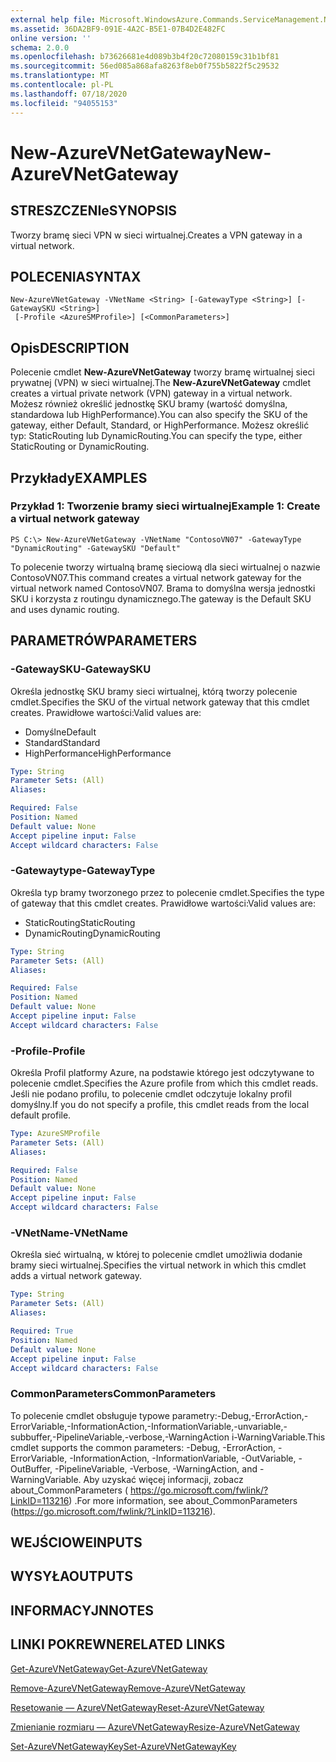 ```yaml
---
external help file: Microsoft.WindowsAzure.Commands.ServiceManagement.Network.dll-Help.xml
ms.assetid: 36DA2BF9-091E-4A2C-B5E1-07B4D2E482FC
online version: ''
schema: 2.0.0
ms.openlocfilehash: b73626681e4d089b3b4f20c72080159c31b1bf81
ms.sourcegitcommit: 56ed085a868afa8263f8eb0f755b5822f5c29532
ms.translationtype: MT
ms.contentlocale: pl-PL
ms.lasthandoff: 07/18/2020
ms.locfileid: "94055153"
---
```

# <span data-ttu-id="f60e9-101">New-AzureVNetGateway</span><span class="sxs-lookup"><span data-stu-id="f60e9-101">New-AzureVNetGateway</span></span>

## <span data-ttu-id="f60e9-102">STRESZCZENIe</span><span class="sxs-lookup"><span data-stu-id="f60e9-102">SYNOPSIS</span></span>
<span data-ttu-id="f60e9-103">Tworzy bramę sieci VPN w sieci wirtualnej.</span><span class="sxs-lookup"><span data-stu-id="f60e9-103">Creates a VPN gateway in a virtual network.</span></span>

## <span data-ttu-id="f60e9-104">POLECENIA</span><span class="sxs-lookup"><span data-stu-id="f60e9-104">SYNTAX</span></span>

```
New-AzureVNetGateway -VNetName <String> [-GatewayType <String>] [-GatewaySKU <String>]
 [-Profile <AzureSMProfile>] [<CommonParameters>]
```

## <span data-ttu-id="f60e9-105">Opis</span><span class="sxs-lookup"><span data-stu-id="f60e9-105">DESCRIPTION</span></span>
<span data-ttu-id="f60e9-106">Polecenie cmdlet **New-AzureVNetGateway** tworzy bramę wirtualnej sieci prywatnej (VPN) w sieci wirtualnej.</span><span class="sxs-lookup"><span data-stu-id="f60e9-106">The **New-AzureVNetGateway** cmdlet creates a virtual private network (VPN) gateway in a virtual network.</span></span>
<span data-ttu-id="f60e9-107">Możesz również określić jednostkę SKU bramy (wartość domyślna, standardowa lub HighPerformance).</span><span class="sxs-lookup"><span data-stu-id="f60e9-107">You can also specify the SKU of the gateway, either Default, Standard, or HighPerformance.</span></span>
<span data-ttu-id="f60e9-108">Możesz określić typ: StaticRouting lub DynamicRouting.</span><span class="sxs-lookup"><span data-stu-id="f60e9-108">You can specify the type, either StaticRouting or DynamicRouting.</span></span>

## <span data-ttu-id="f60e9-109">Przykłady</span><span class="sxs-lookup"><span data-stu-id="f60e9-109">EXAMPLES</span></span>

### <span data-ttu-id="f60e9-110">Przykład 1: Tworzenie bramy sieci wirtualnej</span><span class="sxs-lookup"><span data-stu-id="f60e9-110">Example 1: Create a virtual network gateway</span></span>
```
PS C:\> New-AzureVNetGateway -VNetName "ContosoVN07" -GatewayType "DynamicRouting" -GatewaySKU "Default"
```

<span data-ttu-id="f60e9-111">To polecenie tworzy wirtualną bramę sieciową dla sieci wirtualnej o nazwie ContosoVN07.</span><span class="sxs-lookup"><span data-stu-id="f60e9-111">This command creates a virtual network gateway for the virtual network named ContosoVN07.</span></span>
<span data-ttu-id="f60e9-112">Brama to domyślna wersja jednostki SKU i korzysta z routingu dynamicznego.</span><span class="sxs-lookup"><span data-stu-id="f60e9-112">The gateway is the Default SKU and uses dynamic routing.</span></span>

## <span data-ttu-id="f60e9-113">PARAMETRÓW</span><span class="sxs-lookup"><span data-stu-id="f60e9-113">PARAMETERS</span></span>

### <span data-ttu-id="f60e9-114">-GatewaySKU</span><span class="sxs-lookup"><span data-stu-id="f60e9-114">-GatewaySKU</span></span>
<span data-ttu-id="f60e9-115">Określa jednostkę SKU bramy sieci wirtualnej, którą tworzy polecenie cmdlet.</span><span class="sxs-lookup"><span data-stu-id="f60e9-115">Specifies the SKU of the virtual network gateway that this cmdlet creates.</span></span>
<span data-ttu-id="f60e9-116">Prawidłowe wartości:</span><span class="sxs-lookup"><span data-stu-id="f60e9-116">Valid values are:</span></span> 

- <span data-ttu-id="f60e9-117">Domyślne</span><span class="sxs-lookup"><span data-stu-id="f60e9-117">Default</span></span> 
- <span data-ttu-id="f60e9-118">Standard</span><span class="sxs-lookup"><span data-stu-id="f60e9-118">Standard</span></span> 
- <span data-ttu-id="f60e9-119">HighPerformance</span><span class="sxs-lookup"><span data-stu-id="f60e9-119">HighPerformance</span></span>

```yaml
Type: String
Parameter Sets: (All)
Aliases: 

Required: False
Position: Named
Default value: None
Accept pipeline input: False
Accept wildcard characters: False
```

### <span data-ttu-id="f60e9-120">-Gatewaytype</span><span class="sxs-lookup"><span data-stu-id="f60e9-120">-GatewayType</span></span>
<span data-ttu-id="f60e9-121">Określa typ bramy tworzonego przez to polecenie cmdlet.</span><span class="sxs-lookup"><span data-stu-id="f60e9-121">Specifies the type of gateway that this cmdlet creates.</span></span>
<span data-ttu-id="f60e9-122">Prawidłowe wartości:</span><span class="sxs-lookup"><span data-stu-id="f60e9-122">Valid values are:</span></span> 

- <span data-ttu-id="f60e9-123">StaticRouting</span><span class="sxs-lookup"><span data-stu-id="f60e9-123">StaticRouting</span></span> 
- <span data-ttu-id="f60e9-124">DynamicRouting</span><span class="sxs-lookup"><span data-stu-id="f60e9-124">DynamicRouting</span></span>

```yaml
Type: String
Parameter Sets: (All)
Aliases: 

Required: False
Position: Named
Default value: None
Accept pipeline input: False
Accept wildcard characters: False
```

### <span data-ttu-id="f60e9-125">-Profile</span><span class="sxs-lookup"><span data-stu-id="f60e9-125">-Profile</span></span>
<span data-ttu-id="f60e9-126">Określa Profil platformy Azure, na podstawie którego jest odczytywane to polecenie cmdlet.</span><span class="sxs-lookup"><span data-stu-id="f60e9-126">Specifies the Azure profile from which this cmdlet reads.</span></span> <span data-ttu-id="f60e9-127">Jeśli nie podano profilu, to polecenie cmdlet odczytuje lokalny profil domyślny.</span><span class="sxs-lookup"><span data-stu-id="f60e9-127">If you do not specify a profile, this cmdlet reads from the local default profile.</span></span>

```yaml
Type: AzureSMProfile
Parameter Sets: (All)
Aliases: 

Required: False
Position: Named
Default value: None
Accept pipeline input: False
Accept wildcard characters: False
```

### <span data-ttu-id="f60e9-128">-VNetName</span><span class="sxs-lookup"><span data-stu-id="f60e9-128">-VNetName</span></span>
<span data-ttu-id="f60e9-129">Określa sieć wirtualną, w której to polecenie cmdlet umożliwia dodanie bramy sieci wirtualnej.</span><span class="sxs-lookup"><span data-stu-id="f60e9-129">Specifies the virtual network in which this cmdlet adds a virtual network gateway.</span></span>

```yaml
Type: String
Parameter Sets: (All)
Aliases: 

Required: True
Position: Named
Default value: None
Accept pipeline input: False
Accept wildcard characters: False
```

### <span data-ttu-id="f60e9-130">CommonParameters</span><span class="sxs-lookup"><span data-stu-id="f60e9-130">CommonParameters</span></span>
<span data-ttu-id="f60e9-131">To polecenie cmdlet obsługuje typowe parametry:-Debug,-ErrorAction,-ErrorVariable,-InformationAction,-InformationVariable,-unvariable,-subbuffer,-PipelineVariable,-verbose,-WarningAction i-WarningVariable.</span><span class="sxs-lookup"><span data-stu-id="f60e9-131">This cmdlet supports the common parameters: -Debug, -ErrorAction, -ErrorVariable, -InformationAction, -InformationVariable, -OutVariable, -OutBuffer, -PipelineVariable, -Verbose, -WarningAction, and -WarningVariable.</span></span> <span data-ttu-id="f60e9-132">Aby uzyskać więcej informacji, zobacz about_CommonParameters ( https://go.microsoft.com/fwlink/?LinkID=113216) .</span><span class="sxs-lookup"><span data-stu-id="f60e9-132">For more information, see about_CommonParameters (https://go.microsoft.com/fwlink/?LinkID=113216).</span></span>

## <span data-ttu-id="f60e9-133">WEJŚCIOWE</span><span class="sxs-lookup"><span data-stu-id="f60e9-133">INPUTS</span></span>

## <span data-ttu-id="f60e9-134">WYSYŁA</span><span class="sxs-lookup"><span data-stu-id="f60e9-134">OUTPUTS</span></span>

## <span data-ttu-id="f60e9-135">INFORMACYJN</span><span class="sxs-lookup"><span data-stu-id="f60e9-135">NOTES</span></span>

## <span data-ttu-id="f60e9-136">LINKI POKREWNE</span><span class="sxs-lookup"><span data-stu-id="f60e9-136">RELATED LINKS</span></span>

[<span data-ttu-id="f60e9-137">Get-AzureVNetGateway</span><span class="sxs-lookup"><span data-stu-id="f60e9-137">Get-AzureVNetGateway</span></span>](./Get-AzureVNetGateway.md)

[<span data-ttu-id="f60e9-138">Remove-AzureVNetGateway</span><span class="sxs-lookup"><span data-stu-id="f60e9-138">Remove-AzureVNetGateway</span></span>](./Remove-AzureVNetGateway.md)

[<span data-ttu-id="f60e9-139">Resetowanie — AzureVNetGateway</span><span class="sxs-lookup"><span data-stu-id="f60e9-139">Reset-AzureVNetGateway</span></span>](./Reset-AzureVNetGateway.md)

[<span data-ttu-id="f60e9-140">Zmienianie rozmiaru — AzureVNetGateway</span><span class="sxs-lookup"><span data-stu-id="f60e9-140">Resize-AzureVNetGateway</span></span>](./Resize-AzureVNetGateway.md)

[<span data-ttu-id="f60e9-141">Set-AzureVNetGatewayKey</span><span class="sxs-lookup"><span data-stu-id="f60e9-141">Set-AzureVNetGatewayKey</span></span>](./Set-AzureVNetGatewayKey.md)


